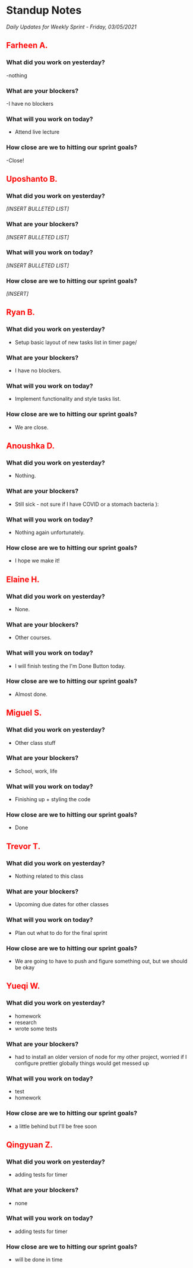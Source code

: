 # Standup Notes
*Daily Updates for Weekly Sprint - Friday, 03/05/2021*

## <span style="color: red;">Farheen A.</span> 

### What did you work on yesterday?
-nothing

### What are your blockers?
-I have no blockers

### What will you work on today?
- Attend live lecture

### How close are we to hitting our sprint goals?
-Close!

## <span style="color: red;">Uposhanto B.</span> 

### What did you work on yesterday?
*[INSERT BULLETED LIST]*

### What are your blockers?
*[INSERT BULLETED LIST]*

### What will you work on today?
*[INSERT BULLETED LIST]*

### How close are we to hitting our sprint goals?
*[INSERT]*

## <span style="color: red;">Ryan B.</span>

### What did you work on yesterday?
- Setup basic layout of new tasks list in timer page/

### What are your blockers?
- I have no blockers.

### What will you work on today?
- Implement functionality and style tasks list.

### How close are we to hitting our sprint goals?
- We are close.

## <span style="color: red;">Anoushka D.</span>

### What did you work on yesterday?
- Nothing.

### What are your blockers?
- Still sick - not sure if I have COVID or a stomach bacteria ): 

### What will you work on today?
- Nothing again unfortunately.

### How close are we to hitting our sprint goals?
- I hope we make it! 

## <span style="color: red;">Elaine H.</span>

### What did you work on yesterday?
- None.

### What are your blockers?
- Other courses. 

### What will you work on today?
- I will finish testing the I'm Done Button today.

### How close are we to hitting our sprint goals?
- Almost done.

## <span style="color: red;">Miguel S.</span>

### What did you work on yesterday?
- Other class stuff

### What are your blockers?
- School, work, life

### What will you work on today?
- Finishing up + styling the code

### How close are we to hitting our sprint goals?
- Done

## <span style="color: red;">Trevor T.</span>

### What did you work on yesterday?
- Nothing related to this class

### What are your blockers?
- Upcoming due dates for other classes

### What will you work on today?
- Plan out what to do for the final sprint

### How close are we to hitting our sprint goals?
- We are going to have to push and figure something out, but we should be okay

## <span style="color: red;">Yueqi W.</span>

### What did you work on yesterday?
- homework
- research
- wrote some tests

### What are your blockers?
- had to install an older version of node for my other project, worried if I configure prettier globally things would get messed up

### What will you work on today?
- test
- homework

### How close are we to hitting our sprint goals?
- a little behind but I'll be free soon

## <span style="color: red;">Qingyuan Z.</span>

### What did you work on yesterday?
- adding tests for timer

### What are your blockers?
- none

### What will you work on today?
- adding tests for timer

### How close are we to hitting our sprint goals?
- will be done in time
